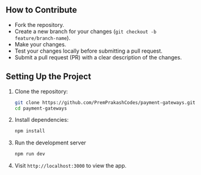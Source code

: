 ## How to Contribute

- Fork the repository.
- Create a new branch for your changes (`git checkout -b feature/branch-name`).
- Make your changes.
- Test your changes locally before submitting a pull request.
- Submit a pull request (PR) with a clear description of the changes.

## Setting Up the Project

1. Clone the repository:
   ```bash
   git clone https://github.com/PremPrakashCodes/payment-gateways.git
   cd payment-gateways
   ```

2. Install dependencies:
   ```bash
   npm install
   ```

3. Run the development server
   ```bash
   npm run dev
   ```

4. Visit `http://localhost:3000` to view the app.

